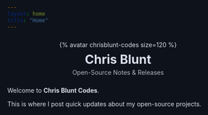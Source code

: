 ```yaml
---
layout: home
title: "Home"
---
```


<style>
  html, body { background:#0d121b !important; }
  .site-header, .site-footer, .page-content, .wrapper, .post, .post-list > li, .post-content, .home, .archive, .site-nav {
    background:transparent !important; border:0 !important; box-shadow:none !important;
  }
  body, .post-title, .site-title, .page-link, .post-link, .post-meta { color:#d8dee9 !important; }
</style>

<div style="text-align:center; margin: 1.5rem 0;">
  {% avatar chrisblunt-codes size=120 %}
  <h1 style="margin: 0.5rem 0 0;">Chris Blunt</h1>
  <p style="opacity: 0.8; margin-top: .25rem;">Open-Source Notes & Releases</p>
</div>

Welcome to **Chris Blunt Codes**.  

This is where I post quick updates about my open-source projects.
